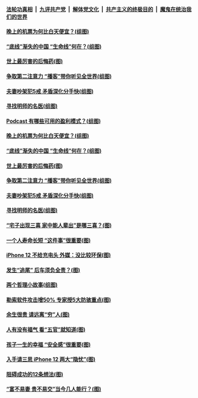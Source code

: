 

####  [法轮功真相](../../../../basic/blob/master/README.md?t=10312231) &nbsp;|&nbsp; [九评共产党](../../../../9ping.md/blob/master/README.md?t=10312231) &nbsp;|&nbsp; [解体党文化](../../../../jtdwh.md/blob/master/README.md?t=10312231)  &nbsp;|&nbsp; [共产主义的终极目的](../../../../gczydzjmd.md/blob/master/README.md?t=10312231) &nbsp;|&nbsp; [魔鬼在统治我们的世界](../../../../mgztzwmdsj.md/blob/master/README.md?t=10312231) 

#### [晚上的机票为何比白天便宜？(组图)](../pages/p8/950946.md?t=10312231) 

#### [“底线”渐失的中国 “生命线”何在？(组图)](../pages/p8/950860.md?t=10312231) 

#### [世上最厉害的后悔药(图)](../pages/p8/950632.md?t=10312231) 

#### [争取第二注意力 “播客”带你听见全世界(组图)](../pages/p8/950582.md?t=10312231) 

#### [夫妻吵架犯5戒 矛盾深化分手快(组图)](../pages/p8/950916.md?t=10312231) 

#### [寻找明师的名医(组图)](../pages/p8/950581.md?t=10312231) 

#### [Podcast 有哪些可用的盈利模式？(组图)](../pages/p8/951025.md?t=10312231) 

#### [晚上的机票为何比白天便宜？(组图)](../pages/p8/950946.md?t=10312231) 

#### [“底线”渐失的中国 “生命线”何在？(组图)](../pages/p8/950860.md?t=10312231) 

#### [世上最厉害的后悔药(图)](../pages/p8/950632.md?t=10312231) 

#### [争取第二注意力 “播客”带你听见全世界(组图)](../pages/p8/950582.md?t=10312231) 

#### [夫妻吵架犯5戒 矛盾深化分手快(组图)](../pages/p8/950916.md?t=10312231) 

#### [寻找明师的名医(组图)](../pages/p8/950581.md?t=10312231) 

#### [“宅子出现三喜 家中能人辈出”是哪三喜？(图)](../pages/p8/950822.md?t=10312231) 

#### [一个人寿命长短 “这件事”很重要(图)](../pages/p8/950602.md?t=10312231) 

#### [iPhone 12 不给充电头 外媒：没比较环保(图)](../pages/p8/950579.md?t=10312231) 

#### [发生“追尾” 后车须负全责？(图)](../pages/p8/950692.md?t=10312231) 

#### [两个哲理小故事(组图)](../pages/p8/950622.md?t=10312231) 

#### [勒索软件攻击增50% 专家授5大防骇重点(图)](../pages/p8/950573.md?t=10312231) 


#### [余生很贵 请远离“穷”人(图)](../pages/p8/950578.md?t=10312231) 

#### [人有没有福气 看“五官”就知道(图)](../pages/p8/950658.md?t=10312231) 

#### [孩子一生的幸福 “安全感”很重要(图)](../pages/p8/950093.md?t=10312231) 

#### [入手请三思 iPhone 12 两大“隐忧”(图)](../pages/p8/950580.md?t=10312231) 

#### [阻碍成功的12条想法(图)](../pages/p8/950260.md?t=10312231) 

#### [“富不易妻 贵不易交”当今几人能行？(图)](../pages/p8/950497.md?t=10312231) 

